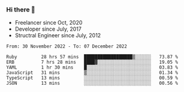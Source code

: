 ### Hi there 👋

- Freelancer since Oct, 2020
- Developer since July, 2017
- Structral Engineer since July, 2012

<!--START_SECTION:waka-->

```text
From: 30 November 2022 - To: 07 December 2022

Ruby         28 hrs 57 mins  ██████████████████▒░░░░░░   73.87 %
ERB          7 hrs 28 mins   ████▓░░░░░░░░░░░░░░░░░░░░   19.05 %
YAML         1 hr 30 mins    █░░░░░░░░░░░░░░░░░░░░░░░░   03.83 %
JavaScript   31 mins         ▒░░░░░░░░░░░░░░░░░░░░░░░░   01.34 %
TypeScript   13 mins         ░░░░░░░░░░░░░░░░░░░░░░░░░   00.59 %
JSON         13 mins         ░░░░░░░░░░░░░░░░░░░░░░░░░   00.56 %
```

<!--END_SECTION:waka-->

